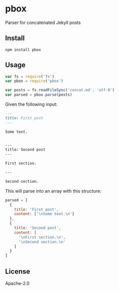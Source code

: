 # pbox

Parser for concatenated Jekyll posts

## Install

`npm install pbox`

## Usage

```js
var fs = require('fs')
var pbox = require('pbox')

var posts = fs.readFileSync('concat.md', 'utf-8')
var parsed = pbox.parse(posts)
```

Given the following input:

```md
---
title: First post
---

Some text.


---
title: Second post
---

First section.

---

Second section.
```

This will parse into an array with this structure:

```js
parsed = [
  {
    title: 'First post',
    content: ['\nSome text.\n']
  },
  {
    title: 'Second post',
    content: [
      '\nFirst section.\n',
      '\nSecond section.\n'
    ]
  }
]
```

## License

Apache-2.0

